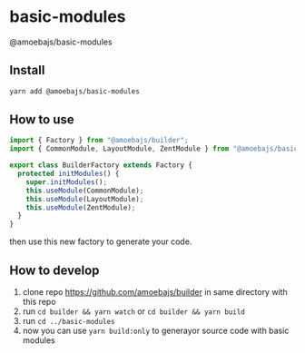 # basic-modules
@amoebajs/basic-modules

## Install

```zsh
yarn add @amoebajs/basic-modules
```

## How to use

```typescript
import { Factory } from "@amoebajs/builder";
import { CommonModule, LayoutModule, ZentModule } from "@amoebajs/basic-modules";

export class BuilderFactory extends Factory {
  protected initModules() {
    super.initModules();
    this.useModule(CommonModule);
    this.useModule(LayoutModule);
    this.useModule(ZentModule);
  }
}

```

then use this new factory to generate your code.

## How to develop

1. clone repo https://github.com/amoebajs/builder in same directory with this repo
2. run `cd builder && yarn watch` or `cd builder && yarn build`
3. run `cd ../basic-modules`
3. now you can use `yarn build:only` to generayor source code with basic modules
